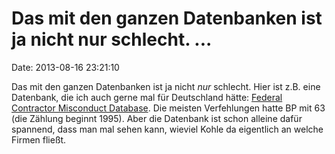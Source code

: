 Das mit den ganzen Datenbanken ist ja nicht nur schlecht. \...
==============================================================

Date: 2013-08-16 23:21:10

Das mit den ganzen Datenbanken ist ja nicht *nur* schlecht. Hier ist
z.B. eine Datenbank, die ich auch gerne mal für Deutschland hätte:
[Federal Contractor Misconduct
Database](http://www.contractormisconduct.org/). Die meisten
Verfehlungen hatte BP mit 63 (die Zählung beginnt 1995). Aber die
Datenbank ist schon alleine dafür spannend, dass man mal sehen kann,
wieviel Kohle da eigentlich an welche Firmen fließt.
